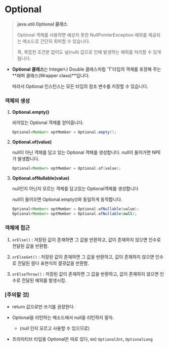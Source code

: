 # Optional

> **java.util.Optional<T> 클래스**
>
>Optional 객체를 사용하면 예상치 못한 NullPointerException 예외를 제공되는 메소드로 간단히 회피할 수 있습니다.
>
>즉, 복잡한 조건문 없이도 널(null) 값으로 인해 발생하는 예외를 처리할 수 있게 됩니다.



- **Optional<T> 클래스**는 Integer나 Double 클래스처럼 'T'타입의 객체를 포장해 주는 **래퍼 클래스(Wrapper class)**입니다.

  따라서 Optional 인스턴스는 모든 타입의 참조 변수를 저장할 수 있습니다.

  

### 객체의 생성

1. **Optional.empty()**

   비어있는 Optional 객체를 얻어옵니다.

   ```java
   Optional<Member> optMember = Optional.empty();
   ```

2. **Optional.of(value)**

   null이 아닌 객체를 담고 있는 Optional 객체를 생성합니다. null이 들어가면 NPE가 발생합니다.

   ```java
   Optional<Member> optMember = Optional.of(value);
   ```

3. **Optional.ofNullable(value)**

   null인지 아닌지 모르는 객체를 담고있는 Optional객체를 생성합니다

   null이 들어오면 Optional.empty()와 동일하게 동작합니다.

   ```java
   Optional<Member> optMember = Optional.ofNullable(value);
   Optional<Member> optMember = Optional.ofNullable(null);
   ```



### 객체에 접근

1. `orElse()`  : 저장된 값이 존재하면 그 값을 반환하고, 값이 존재하지 않으면 인수로 전달된 값을 반환함.
2. `orElseGet()` : 저장된 값이 존재하면 그 값을 반환하고, 값이 존재하지 않으면 인수로 전달된 람다 표현식의 결괏값을 반환함.

3. `orElseThrow()` : 저장된 값이 존재하면 그 값을 반환하고, 값이 존재하지 않으면 인수로 전달된 예외를 발생시킴.

 

### [주의할 것]

- return 값으로만 쓰기를 권장한다.
- Optional을 리턴하는 메소드에서 null을 리턴하지 말자.
  -  (null 인지 모르고 사용할 수 있으므로)

- 프리미티브 타입용 Optional은 따로 있다, ex) `OptionalInt`, `OptionalLong`


```

```